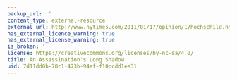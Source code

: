 ```yaml
---
backup_url: ''
content_type: external-resource
external_url: http://www.nytimes.com/2011/01/17/opinion/17hochschild.html
has_external_licence_warning: true
has_external_license_warning: true
is_broken: ''
license: https://creativecommons.org/licenses/by-nc-sa/4.0/
title: An Assassination's Long Shadow
uid: 7d11dd0b-70c1-473b-94af-f10ccdd1ee31
---
```

